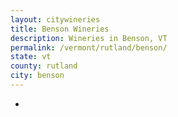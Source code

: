 ```yaml
---
layout: citywineries
title: Benson Wineries
description: Wineries in Benson, VT
permalink: /vermont/rutland/benson/
state: vt
county: rutland
city: benson
---
```

-

